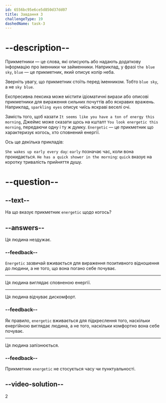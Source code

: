 ```yaml
---
id: 6556bc95e6ce5d850d37dd07
title: Завдання 3
challengeType: 19
dashedName: task-3
---
```


# --description--

Прикметники — це слова, які описують або надають додаткову інформацію про іменники чи займенники. Наприклад, у фразі `the blue sky`, `blue` — це прикметник, який описує колір неба.

Зверніть увагу, що прикметник стоїть перед іменником. Тобто `blue sky`, а не `sky blue`.

Експресивна лексика може містити ідіоматичні вирази або описові прикметники для вираження сильних почуттів або яскравих вражень. Наприклад, `sparkling eyes` описує чиїсь яскраві веселі очі.

Замість того, щоб казати `It seems like you have a ton of energy this morning`, Джеймс може сказати щось на кшталт `You look energetic this morning`, передаючи одну і ту ж думку. `Energetic` — це прикметник що характеризує когось, хто сповнений енергії.

Ось ще декілька прикладів:

`She wakes up early every day`: `early` позначає час, коли вона прокидається. `He has a quick shower in the morning`: `quick` вказує на коротку тривалість прийняття душу.

# --question--

## --text--

На що вказує прикметник `energetic` щодо когось?

## --answers--

Ця людина нездужає.

### --feedback--

`Energetic` зазвичай вживається для вираження позитивного відношення до людини, а не того, що вона погано себе почуває.

---

Ця людина виглядає сповненою енергії.

---

Ця людина відчуває дискомфорт.

### --feedback--

Як правило, `energetic` вживається для підкреслення того, наскільки енергійною виглядає людина, а не того, наскільки комфортно вона себе почуває.

---

Ця людина запізнюється.

### --feedback--

Прикметник `energetic` не стосується часу чи пунктуальності.

## --video-solution--

2
